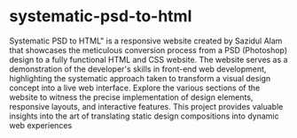 # systematic-psd-to-html
<p>Systematic PSD to HTML" is a responsive website created by Sazidul Alam that showcases the meticulous conversion process from a PSD (Photoshop) design to a fully functional HTML and CSS website. The website serves as a demonstration of the developer's skills in front-end web development, highlighting the systematic approach taken to transform a visual design concept into a live web interface. Explore the various sections of the website to witness the precise implementation of design elements, responsive layouts, and interactive features. This project provides valuable insights into the art of translating static design compositions into dynamic web experiences</p>
